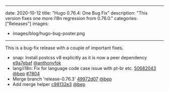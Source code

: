 
---
date: 2020-10-12
title: "Hugo 0.76.4: One Bug Fix"
description: "This version fixes one more i18n regression from 0.76.0."
categories: ["Releases"]
images:
- images/blog/hugo-bug-poster.png

---

	

This is a bug-fix release with a couple of important fixes.

* snap: Install postcss v8 explicitly as it is now a peer dependency [e9a7ebaf](https://github.com/gohugoio/hugo/commit/e9a7ebaf67a63ffe5e64c3b3aaefe66feb7f1868) [@anthonyfok](https://github.com/anthonyfok) 
* lang/i18n: Fix for language code case issue with pt-br etc. [50682043](https://github.com/gohugoio/hugo/commit/506820435cacb39ce7bb1835f46a15e913b95828) [@bep](https://github.com/bep) [#7804](https://github.com/gohugoio/hugo/issues/7804)
* Merge branch 'release-0.76.3' [49972d07](https://github.com/gohugoio/hugo/commit/49972d07925604fea45afe1ace7b5dcc6efc30bf) [@bep](https://github.com/bep) 
* Add merge helper [c98132e3](https://github.com/gohugoio/hugo/commit/c98132e30e01a9638e61bd888c769d30e4e43ad5) [@bep](https://github.com/bep) 



